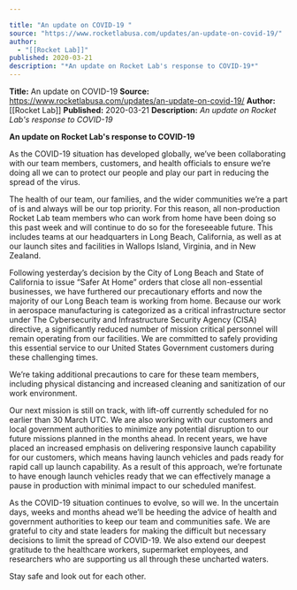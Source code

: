 ```yaml
---

title: "An update on COVID-19 "
source: "https://www.rocketlabusa.com/updates/an-update-on-covid-19/"
author:
  - "[[Rocket Lab]]"
published: 2020-03-21
description: "*An update on Rocket Lab's response to COVID-19*"
---
```


**Title:** An update on COVID-19 
**Source:** https://www.rocketlabusa.com/updates/an-update-on-covid-19/
**Author:** [[Rocket Lab]]
**Published:** 2020-03-21
**Description:** *An update on Rocket Lab's response to COVID-19*

**An update on Rocket Lab's response to COVID-19**

As the COVID-19 situation has developed globally, we’ve been collaborating with our team members, customers, and health officials to ensure we’re doing all we can to protect our people and play our part in reducing the spread of the virus.

The health of our team, our families, and the wider communities we’re a part of is and always will be our top priority. For this reason, all non-production Rocket Lab team members who can work from home have been doing so this past week and will continue to do so for the foreseeable future. This includes teams at our headquarters in Long Beach, California, as well as at our launch sites and facilities in Wallops Island, Virginia, and in New Zealand.

Following yesterday’s decision by the City of Long Beach and State of California to issue “Safer At Home” orders that close all non-essential businesses, we have furthered our precautionary efforts and now the majority of our Long Beach team is working from home. Because our work in aerospace manufacturing is categorized as a critical infrastructure sector under The Cybersecurity and Infrastructure Security Agency (CISA) directive, a significantly reduced number of mission critical personnel will remain operating from our facilities. We are committed to safely providing this essential service to our United States Government customers during these challenging times.

We’re taking additional precautions to care for these team members, including physical distancing and increased cleaning and sanitization of our work environment.

Our next mission is still on track, with lift-off currently scheduled for no earlier than 30 March UTC. We are also working with our customers and local government authorities to minimize any potential disruption to our future missions planned in the months ahead. In recent years, we have placed an increased emphasis on delivering responsive launch capability for our customers, which means having launch vehicles and pads ready for rapid call up launch capability. As a result of this approach, we’re fortunate to have enough launch vehicles ready that we can effectively manage a pause in production with minimal impact to our scheduled manifest.   

As the COVID-19 situation continues to evolve, so will we. In the uncertain days, weeks and months ahead we’ll be heeding the advice of health and government authorities to keep our team and communities safe. We are grateful to city and state leaders for making the difficult but necessary decisions to limit the spread of COVID-19. We also extend our deepest gratitude to the healthcare workers, supermarket employees, and researchers who are supporting us all through these uncharted waters.

Stay safe and look out for each other.